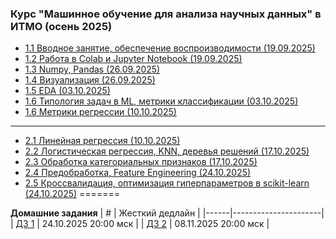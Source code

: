 ### Курс "Машинное обучение для анализа научных данных" в ИТМО (осень 2025)


- [1.1 Вводное занятие, обеспечение воспроизводимости (19.09.2025)](Lectures/Lecture%201)
- [1.2 Работа в Colab и Jupyter Notebook (19.09.2025)](Lectures/Lecture%202)
- [1.3 Numpy, Pandas (26.09.2025)](Lectures/Lecture%203)
- [1.4 Визуализация (26.09.2025)](Lectures/Lecture%204)
- [1.5 EDA (03.10.2025)](Lectures/Lecture%205)
- [1.6 Типология задач в ML, метрики классификации (03.10.2025)](Lectures/Lecture%206)
- [1.6 Метрики регрессии (10.10.2025)](Lectures/Lecture%207)
______
- [2.1 Линейная регрессия (10.10.2025)](Lectures/Lecture%208)
- [2.2 Логистическая регрессия, KNN, деревья решений (17.10.2025)](Lectures/Lecture%209)
- [2.3 Обработка категориальных признаков (17.10.2025)](Lectures/Lecture%2010)
- [2.4 Предобработка, Feature Engineering (24.10.2025)](Lectures/Lecture%2011)
- [2.5 Кроссвалидация, оптимизация гиперпараметров в scikit-learn (24.10.2025)](Lectures/Lecture%2012)
=======

**Домашние задания**
| #    | Жесткий дедлайн      |
|------|----------------------|
| [ДЗ 1](HW/hw_1.md) | 24.10.2025 20:00 мск |
| [ДЗ 2](HW/hw_2.md) | 08.11.2025 20:00 мск |